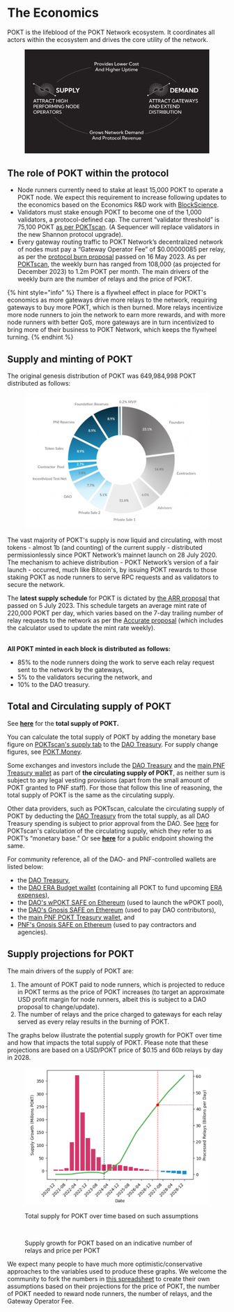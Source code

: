 # The Economics

POKT is the lifeblood of the POKT Network ecosystem. It coordinates all actors within the ecosystem and drives the core utility of the network.



<figure><img src="../.gitbook/assets/spaces_HVZ3BQcmJhVmXh7fy6xP_uploads_qoRt8gKnYOtnXs06l6W4_The Growth Flywheel (1).webp" alt=""><figcaption></figcaption></figure>

## The role of POKT within the protocol

* Node runners currently need to stake at least 15,000 POKT to operate a POKT node. We expect this requirement to increase following updates to the economics based on the Economics R\&D work with [BlockScience](https://block.science/).
* Validators must stake enough POKT to become one of the 1,000 validators, a protocol-defined cap. The current “validator threshold” is 75,100 POKT [as per POKTscan](https://poktscan.com/). (A Sequencer will replace validators in the new Shannon protocol upgrade).
* Every gateway routing traffic to POKT Network’s decentralized network of nodes must pay a “Gateway Operator Fee” of $0.00000085 per relay, as per the [protocol burn proposal](https://forum.pokt.network/t/pip-29-burn-gateway-burn/4401) passed on 16 May 2023. As per [POKTscan](https://poktscan.com/explore?tab=supply), the weekly burn has ranged from 108,000 (as projected for December 2023) to 1.2m POKT per month. The main drivers of the weekly burn are the number of relays and the price of POKT.

{% hint style="info" %}
There is a flywheel effect in place for POKT's economics as more gateways drive more relays to the network, requiring gateways to buy more POKT, which is then burned. More relays incentivize more node runners to join the network to earn more rewards, and with more node runners with better QoS, more gateways are in turn incentivized to bring more of their business to POKT Network, which keeps the flywheel turning.
{% endhint %}

## Supply and minting of POKT

The original genesis distribution of POKT was 649,984,998 POKT distributed as follows:

<figure><img src="../.gitbook/assets/spaces_HVZ3BQcmJhVmXh7fy6xP_uploads_git-blob-6eeecf874a2a2d67ee7180acc072f0eae8cf63d1_Screenshot 2024-01-03 at 16 (1).webp" alt=""><figcaption></figcaption></figure>

The vast majority of POKT's supply is now liquid and circulating, with most tokens - almost 1b (and counting) of the current supply - distributed permissionlessly since POKT Network’s mainnet launch on 28 July 2020. The mechanism to achieve distribution - POKT Network’s version of a fair launch - occurred, much like Bitcoin's, by issuing POKT rewards to those staking POKT as node runners to serve RPC requests and as validators to secure the network.&#x20;

The **latest supply schedule** for POKT is dictated by [the ARR proposal](https://forum.pokt.network/t/pup-32-accelerating-the-road-to-revenue-arr/4494) that passed on 5 July 2023. This schedule targets an average mint rate of 220,000 POKT per day, which varies based on the 7-day trailing number of relay requests to the network as per the [Accurate proposal](https://forum.pokt.network/t/pup-29-a-cadence-change-to-updates-of-rttm-adjustment-for-target-emissions-accurate/3777) (which includes the calculator used to update the mint rate weekly).

\
**All POKT minted in each block is distributed as follows:**

* 85% to the node runners doing the work to serve each relay request sent to the network by the gateways,
* 5% to the validators securing the network, and
* 10% to the DAO treasury.

## Total and Circulating supply of POKT

See [**here**](https://pokt-api.liquify.com/pokt/api/v1/supply/total) for the **total supply of POKT.**&#x20;

You can calculate the total supply of POKT by adding the monetary base figure on [POKTscan's supply tab](https://poktscan.com/explore?tab=supply) to the [DAO Treasury](https://poktscan.com/explore?tab=governance). For supply change figures, see [POKT.Money](https://pokt.money/).

Some exchanges and investors include the [DAO Treasury](https://poktscan.com/explore?tab=governance) and the [main PNF Treasury wallet](https://poktscan.com/node/186afc505903e7c7aa97d5f7f1c555111e2ae2ce) as part of **the circulating supply of POKT**, as neither sum is subject to any legal vesting provisions (apart from the small amount of POKT granted to PNF staff). For those that follow this line of reasoning, the total supply of POKT is the same as the circulating supply.

Other data providers, such as POKTscan, calculate the circulating supply of POKT by deducting the [DAO Treasury](https://poktscan.com/explore?tab=governance) from the total supply, as all DAO Treasury spending is subject to prior approval from the DAO. See [here](https://poktscan.com/explore?tab=supply) for POKTscan's calculation of the circulating supply, which they refer to as POKT’s “monetary base.” Or see [**here**](https://pokt-api.liquify.com/pokt/api/v1/supply/circulating) for a public endpoint showing the same.

For community reference, all of the DAO- and PNF-controlled wallets are listed below:

* the [DAO Treasury](https://poktscan.com/explore?tab=governance),&#x20;
* the [DAO ERA Budget wallet](https://poktscan.com/account/4e67bdb7d099c8a754b22c852a9fe140b7d47849) (containing all POKT to fund upcoming [ERA expenses](https://forum.pokt.network/t/pep-60-enabling-responsible-allocation-of-budget-era-budget/4443)), &#x20;
* the [DAO's wPOKT SAFE on Ethereum](eth:0x2f16615234827eE4dF14d02d40C24E6a258dD360) (used to launch the wPOKT pool),
* the [DAO's Gnosis SAFE on Ethereum](https://app.safe.global/transactions/history?safe=eth:0x7bAAf6cAEE858929a68a98a70a428b8BEB4d4093) (used to pay DAO contributors),
* the [main PNF POKT Treasury wallet](https://poktscan.com/node/186afc505903e7c7aa97d5f7f1c555111e2ae2ce), and
* [PNF's Gnosis SAFE on Ethereum](https://app.safe.global/transactions/history?safe=eth:0x963810F5D0FB29286156C833FcF30ab760D5Bad8) (used to pay contractors and agencies).

## Supply projections for POKT

The main drivers of the supply of POKT are:

1. The amount of POKT paid to node runners, which is projected to reduce in POKT terms as the price of POKT increases (to target an approximate USD profit margin for node runners, albeit this is subject to a DAO proposal to change/update).
2. The number of relays and the price charged to gateways for each relay served as every relay results in the burning of POKT.

The graphs below illustrate the potential supply growth for POKT over time and how that impacts the total supply of POKT. Please note that these projections are based on a USD/POKT price of $0.15 and 60b relays by day in 2028.



<figure><img src="../.gitbook/assets/spaces_HVZ3BQcmJhVmXh7fy6xP_uploads_git-blob-132a5f527c0f9fe00e572549efa5124bfc1ee3f4_image (1) (1).webp" alt=""><figcaption><p>Total supply for POKT over time based on such assumptions</p></figcaption></figure>

<figure><img src="https://files.gitbook.com/v0/b/gitbook-x-prod.appspot.com/o/spaces%2F9frYjAjtKqZHrIgdCbj2%2Fuploads%2FVkvKrQjmErUCRX7VHcwS%2Fspaces_HVZ3BQcmJhVmXh7fy6xP_uploads_git-blob-a9cd805eb5ed6137e2cc873b760a9083736deda9_image%20(2).webp?alt=media&#x26;token=841fd9d7-20eb-46af-a8ad-9b3335f03bfa" alt=""><figcaption><p>Supply growth for POKT based on an indicative number of relays and price per POKT</p></figcaption></figure>

We expect many people to have much more optimistic/conservative approaches to the variables used to produce these graphs. We welcome the community to fork the numbers in [this spreadsheet](https://docs.google.com/spreadsheets/d/1y4ZpBBR\_ytbp5EGqYc6Hsg5vw6CSeXn\_KEuKOMRHIbM/edit?usp=sharing) to create their own assumptions based on their projections for the price of POKT, the number of POKT needed to reward node runners, the number of relays, and the Gateway Operator Fee.
